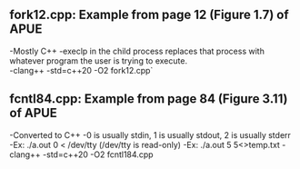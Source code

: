 ## fork12.cpp:  Example from page 12 (Figure 1.7) of APUE
-Mostly C++
-execlp in the child process replaces that process with whatever program the user is trying to execute.<br>
-clang++ -std=c++20 -O2 fork12.cpp`
<br>

## fcntl84.cpp:  Example from page 84 (Figure 3.11) of APUE
-Converted to C++
-0 is usually stdin, 1 is usually stdout, 2 is usually stderr
-Ex:  ./a.out 0 < /dev/tty (/dev/tty is read-only)
-Ex:  ./a.out 5 5<>temp.txt
-clang++ -std=c++20 -O2 fcntl184.cpp

